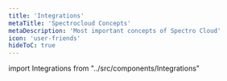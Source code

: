 ```yaml
---
title: 'Integrations'
metaTitle: 'Spectrocloud Concepts'
metaDescription: 'Most important concepts of Spectro Cloud'
icon: 'user-friends'
hideToC: true
---
```


import Integrations from "../src/components/Integrations"

<Integrations />

